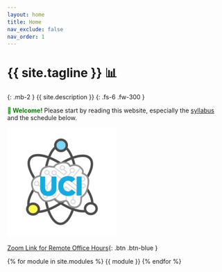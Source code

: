 ```yaml
---
layout: home
title: Home
nav_exclude: false
nav_order: 1
---
```


# {{ site.tagline }} 📊
{: .mb-2 }
{{ site.description }}
{: .fs-6 .fw-300 }

<b style='color: green'> 👋 Welcome!</b>
Please start by reading this website, especially the [syllabus](../about) and the schedule below. 

<img src="/assets/images/valentin_brain_logo.png" width=50% height=50% />

[Zoom Link for Remote Office Hours](https://uci.zoom.us/my/drbuci){: .btn .btn-blue }

{% for module in site.modules %}
{{ module }}
{% endfor %}
